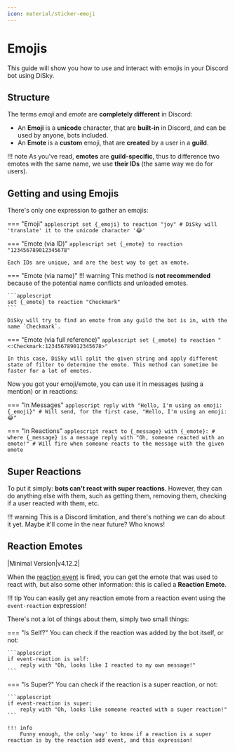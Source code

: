 ```yaml
---
icon: material/sticker-emoji
---
```


# Emojis

This guide will show you how to use and interact with emojis in your Discord bot using DiSky. 

## Structure

The terms *emoji* and *emote* are **completely different** in Discord:

* An **Emoji** is a __unicode__ character, that are **built-in** in Discord, and can be used by anyone, bots included.
* An **Emote** is a __custom__ emoji, that are **created** by a user in a **guild**.

!!! note
    As you've read, **emotes** are **guild-specific**, thus to difference two emotes with the same name, we use **their IDs** (the same way we do for users).

## Getting and using Emojis

There's only one expression to gather an emojis:

=== "Emoji"
    ```applescript
    set {_emoji} to reaction "joy" # DiSky will 'translate' it to the unicode character '😂'
    ```

=== "Emote (via ID)"
    ```applescript
    set {_emote} to reaction "123456789012345678"
    ```

    Each IDs are unique, and are the best way to get an emote.

=== "Emote (via name)"
    !!! warning
        This method is **not recommended** because of the potential name conflicts and unloaded emotes.

    ```applescript
    set {_emote} to reaction "Checkmark"
    ```

    DiSky will try to find an emote from any guild the bot is in, with the name `Checkmark`.

=== "Emote (via full reference)"
    ```applescript
    set {_emote} to reaction "<:Checkmark:123456789012345678>"
    ```

    In this case, DiSky will split the given string and apply different state of filter to determine the emote. This method can sometime be faster for a lot of emotes.

Now you got your emoji/emote, you can use it in messages (using a mention) or in reactions:

=== "In Messages"
    ```applescript
    reply with "Hello, I'm using an emoji: {_emoji}" # Will send, for the first case, "Hello, I'm using an emoji: 😂"    
    ```

=== "In Reactions"
    ```applescript
    react to {_message} with {_emote}: # where {_message} is a message
        reply with "Oh, someone reacted with an emote!" # Will fire when someone reacts to the message with the given emote    
    ```

## Super Reactions

To put it simply: **bots can't react with super reactions**. However, they can do anything else with them, such as getting them, removing them, checking if a user reacted with them, etc.

!!! warning
    This is a Discord limitation, and there's nothing we can do about it yet. Maybe it'll come in the near future? Who knows!

## Reaction Emotes 

|Minimal Version|v4.12.2|

When the [reaction event](../docs/events.md#on-reaction-add) is fired, you can get the emote that was used to react with, but also some other information: this is called a **Reaction Emote**.

!!! tip
    You can easily get any reaction emote from a reaction event using the `event-reaction` expression!

There's not a lot of things about them, simply two small things:

=== "Is Self?"
    You can check if the reaction was added by the bot itself, or not:

    ```applescript
    if event-reaction is self:
        reply with "Oh, looks like I reacted to my own message!"
    ```

=== "Is Super?"
    You can check if the reaction is a super reaction, or not:

    ```applescript
    if event-reaction is super:
        reply with "Oh, looks like someone reacted with a super reaction!"
    ```

    !!! info
        Funny enough, the only 'way' to know if a reaction is a super reaction is by the reaction add event, and this expression!